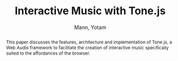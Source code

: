 --- 
title: "Interactive Music with Tone.js" 
abstract: "This paper discusses the features, architecture and implementation of Tone.js, a Web Audio framework to facilitate the creation of interactive music specifically suited to the affordances of the browser." 
address: "Paris, France" 
author: "Mann, Yotam"
webAuthor: "Yotam Mann" 
booktitle: "Proceedings of the International Web Audio Conference" 
editor: "Goldszmidt, Samuel and Schnell, Norbert and Saiz, Victor and Matuszewski, Benjamin" 
month: "January"
pages: "" 
publisher: "IRCAM" 
series: "WAC '15"
track: "Paper"  
year: "2015" 
id: "2015_40" 
tags: year2015
media: https://medias.ircam.fr/x9d4352 
pdflink: /_data/papers/pdf/2015/2015_40.pdf
ISSN: 2663-5844
---